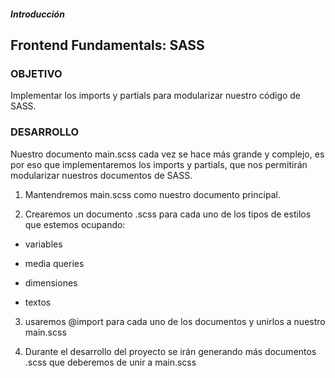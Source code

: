 ##### Introducción
## Frontend Fundamentals: SASS

### OBJETIVO

Implementar los imports y partials para modularizar nuestro código de SASS.

### DESARROLLO

Nuestro documento main.scss cada vez se hace más grande y complejo, es por eso que implementaremos los imports y partials, que nos permitirán modularizar nuestros documentos de SASS.

1. Mantendremos main.scss como nuestro documento principal.

2. Crearemos un documento .scss para cada uno de los tipos de estilos que estemos ocupando:

- variables

- media queries

- dimensiones

- textos


3. usaremos @import para cada uno de los documentos y unirlos a nuestro main.scss

4. Durante el desarrollo del proyecto se irán generando más documentos .scss que deberemos de unir a main.scss
